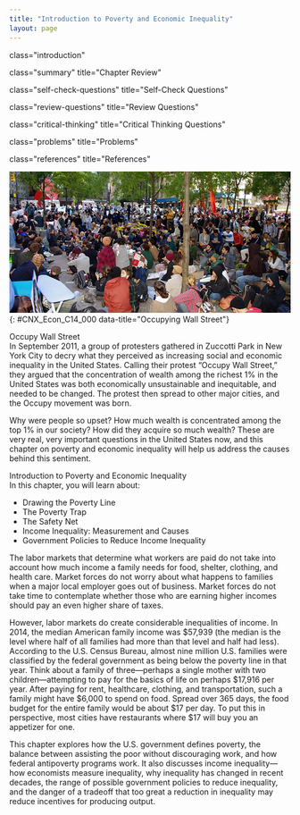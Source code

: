 ```yaml
---
title: "Introduction to Poverty and Economic Inequality"
layout: page
---
```



<cnx-pi data-type="cnx.flag.introduction"> class="introduction" </cnx-pi>

<cnx-pi data-type="cnx.eoc">class="summary" title="Chapter Review"</cnx-pi>

<cnx-pi data-type="cnx.eoc">class="self-check-questions" title="Self-Check Questions"</cnx-pi>

<cnx-pi data-type="cnx.eoc">class="review-questions" title="Review Questions"</cnx-pi>

<cnx-pi data-type="cnx.eoc">class="critical-thinking" title="Critical Thinking Questions"</cnx-pi>

<cnx-pi data-type="cnx.eoc">class="problems" title="Problems"</cnx-pi>

<cnx-pi data-type="cnx.eoc">class="references" title="References"</cnx-pi>

 ![This image shows hundreds of protestors during Occupy Wall Street.](../resources/CNX_Econ_C14_000.jpg "On September 17, 2011, Occupy Wall Street began in New York City&#x2019;s Wall Street financial district. (Credit: modification of work by David Shankbone/Flickr Creative Commons)"){: #CNX_Econ_C14_000 data-title="Occupying Wall Street"}

<div data-type="note" data-has-label="true" id="ch14mod00_bring" class="note economics bringhome" data-label="" markdown="1">
<div data-type="title" class="title">
Occupy Wall Street
</div>
In September 2011, a group of protesters gathered in Zuccotti Park in New York City to decry what they perceived as increasing social and economic inequality in the United States. Calling their protest “Occupy Wall Street,” they argued that the concentration of wealth among the richest 1% in the United States was both economically unsustainable and inequitable, and needed to be changed. The protest then spread to other major cities, and the Occupy movement was born.

Why were people so upset? How much wealth is concentrated among the top 1% in our society? How did they acquire so much wealth? These are very real, very important questions in the United States now, and this chapter on poverty and economic inequality will help us address the causes behind this sentiment.

</div>

<div data-type="note" data-has-label="true" id="ch14mod00_obj" class="note economics chapter-objectives" data-label="" markdown="1">
<div data-type="title" class="title">
Introduction to Poverty and Economic Inequality
</div>
In this chapter, you will learn about:

* Drawing the Poverty Line
* The Poverty Trap
* The Safety Net
* Income Inequality: Measurement and Causes
* Government Policies to Reduce Income Inequality

</div>

The labor markets that determine what workers are paid do not take into account how much income a family needs for food, shelter, clothing, and health care. Market forces do not worry about what happens to families when a major local employer goes out of business. Market forces do not take time to contemplate whether those who are earning higher incomes should pay an even higher share of taxes.

However, labor markets do create considerable inequalities of income. In 2014, the median American family income was $57,939 (the median is the level where half of all families had more than that level and half had less). According to the U.S. Census Bureau, almost nine million U.S. families were classified by the federal government as being below the poverty line in that year. Think about a family of three—perhaps a single mother with two children—attempting to pay for the basics of life on perhaps $17,916 per year. After paying for rent, healthcare, clothing, and transportation, such a family might have $6,000 to spend on food. Spread over 365 days, the food budget for the entire family would be about $17 per day. To put this in perspective, most cities have restaurants where $17 will buy you an appetizer for one.

This chapter explores how the U.S. government defines poverty, the balance between assisting the poor without discouraging work, and how federal antipoverty programs work. It also discusses income inequality—how economists measure inequality, why inequality has changed in recent decades, the range of possible government policies to reduce inequality, and the danger of a tradeoff that too great a reduction in inequality may reduce incentives for producing output.

